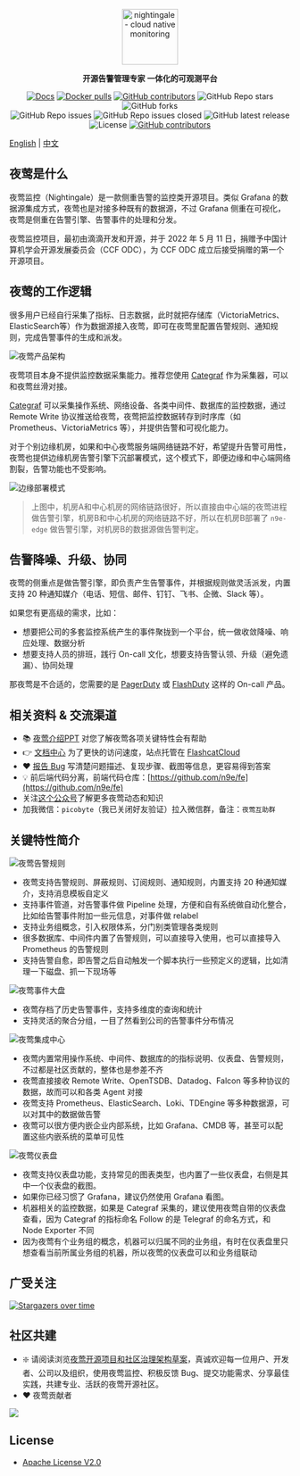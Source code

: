 <p align="center">
  <a href="https://github.com/ccfos/nightingale">
    <img src="doc/img/Nightingale_L_V.png" alt="nightingale - cloud native monitoring" width="100" /></a>
</p>
<p align="center">
  <b>开源告警管理专家 一体化的可观测平台</b>
</p>

<p align="center">
<a href="https://flashcat.cloud/docs/">
  <img alt="Docs" src="https://img.shields.io/badge/docs-get%20started-brightgreen"/></a>
<a href="https://hub.docker.com/u/flashcatcloud">
  <img alt="Docker pulls" src="https://img.shields.io/docker/pulls/flashcatcloud/nightingale"/></a>
<a href="https://github.com/ccfos/nightingale/graphs/contributors">
  <img alt="GitHub contributors" src="https://img.shields.io/github/contributors-anon/ccfos/nightingale"/></a>
<img alt="GitHub Repo stars" src="https://img.shields.io/github/stars/ccfos/nightingale">
<img alt="GitHub forks" src="https://img.shields.io/github/forks/ccfos/nightingale">
<br/><img alt="GitHub Repo issues" src="https://img.shields.io/github/issues/ccfos/nightingale">
<img alt="GitHub Repo issues closed" src="https://img.shields.io/github/issues-closed/ccfos/nightingale">
<img alt="GitHub latest release" src="https://img.shields.io/github/v/release/ccfos/nightingale"/>
<img alt="License" src="https://img.shields.io/badge/license-Apache--2.0-blue"/>
<a href="https://n9e-talk.slack.com/">
  <img alt="GitHub contributors" src="https://img.shields.io/badge/join%20slack-%23n9e-brightgreen.svg"/></a>
</p>



[English](./README_en.md) | [中文](./README.md)

## 夜莺是什么

夜莺监控（Nightingale）是一款侧重告警的监控类开源项目。类似 Grafana 的数据源集成方式，夜莺也是对接多种既有的数据源，不过 Grafana 侧重在可视化，夜莺是侧重在告警引擎、告警事件的处理和分发。

夜莺监控项目，最初由滴滴开发和开源，并于 2022 年 5 月 11 日，捐赠予中国计算机学会开源发展委员会（CCF ODC），为 CCF ODC 成立后接受捐赠的第一个开源项目。

## 夜莺的工作逻辑

很多用户已经自行采集了指标、日志数据，此时就把存储库（VictoriaMetrics、ElasticSearch等）作为数据源接入夜莺，即可在夜莺里配置告警规则、通知规则，完成告警事件的生成和派发。

![夜莺产品架构](doc/img/readme/20240221152601.png)

夜莺项目本身不提供监控数据采集能力。推荐您使用 [Categraf](https://github.com/flashcatcloud/categraf) 作为采集器，可以和夜莺丝滑对接。

[Categraf](https://github.com/flashcatcloud/categraf) 可以采集操作系统、网络设备、各类中间件、数据库的监控数据，通过 Remote Write 协议推送给夜莺，夜莺把监控数据转存到时序库（如 Prometheus、VictoriaMetrics 等），并提供告警和可视化能力。

对于个别边缘机房，如果和中心夜莺服务端网络链路不好，希望提升告警可用性，夜莺也提供边缘机房告警引擎下沉部署模式，这个模式下，即便边缘和中心端网络割裂，告警功能也不受影响。

![边缘部署模式](doc/img/readme/20240222102119.png)

> 上图中，机房A和中心机房的网络链路很好，所以直接由中心端的夜莺进程做告警引擎，机房B和中心机房的网络链路不好，所以在机房B部署了 `n9e-edge` 做告警引擎，对机房B的数据源做告警判定。

## 告警降噪、升级、协同

夜莺的侧重点是做告警引擎，即负责产生告警事件，并根据规则做灵活派发，内置支持 20 种通知媒介（电话、短信、邮件、钉钉、飞书、企微、Slack 等）。

如果您有更高级的需求，比如：

- 想要把公司的多套监控系统产生的事件聚拢到一个平台，统一做收敛降噪、响应处理、数据分析
- 想要支持人员的排班，践行 On-call 文化，想要支持告警认领、升级（避免遗漏）、协同处理

那夜莺是不合适的，您需要的是 [PagerDuty](https://www.pagerduty.com/) 或 [FlashDuty](https://flashcat.cloud/product/flashcat-duty/) 这样的 On-call 产品。


## 相关资料 & 交流渠道
- 📚 [夜莺介绍PPT](https://mp.weixin.qq.com/s/Mkwx_46xrltSq8NLqAIYow) 对您了解夜莺各项关键特性会有帮助
- 👉 [文档中心](https://flashcat.cloud/docs/) 为了更快的访问速度，站点托管在 [FlashcatCloud](https://flashcat.cloud)
- ❤️ [报告 Bug](https://github.com/ccfos/nightingale/issues/new?assignees=&labels=&projects=&template=question.yml) 写清楚问题描述、复现步骤、截图等信息，更容易得到答案
- 💡 前后端代码分离，前端代码仓库：[https://github.com/n9e/fe](https://github.com/n9e/fe)
- 关注[这个公众号](https://gitlink.org.cn/UlricQin)了解更多夜莺动态和知识
- 加我微信：`picobyte`（我已关闭好友验证）拉入微信群，备注：`夜莺互助群`


## 关键特性简介

![夜莺告警规则](doc/img/readme/2025-05-23_18-43-37.png)

- 夜莺支持告警规则、屏蔽规则、订阅规则、通知规则，内置支持 20 种通知媒介，支持消息模板自定义
- 支持事件管道，对告警事件做 Pipeline 处理，方便和自有系统做自动化整合，比如给告警事件附加一些元信息，对事件做 relabel
- 支持业务组概念，引入权限体系，分门别类管理各类规则
- 很多数据库、中间件内置了告警规则，可以直接导入使用，也可以直接导入 Prometheus 的告警规则
- 支持告警自愈，即告警之后自动触发一个脚本执行一些预定义的逻辑，比如清理一下磁盘、抓一下现场等

![夜莺事件大盘](doc/img/readme/2025-05-23_18-44-42.png)

- 夜莺存档了历史告警事件，支持多维度的查询和统计
- 支持灵活的聚合分组，一目了然看到公司的告警事件分布情况

![夜莺集成中心](doc/img/readme/2025-05-23_18-46-06.png)

- 夜莺内置常用操作系统、中间件、数据库的的指标说明、仪表盘、告警规则，不过都是社区贡献的，整体也是参差不齐
- 夜莺直接接收 Remote Write、OpenTSDB、Datadog、Falcon 等多种协议的数据，故而可以和各类 Agent 对接
- 夜莺支持 Prometheus、ElasticSearch、Loki、TDEngine 等多种数据源，可以对其中的数据做告警
- 夜莺可以很方便内嵌企业内部系统，比如 Grafana、CMDB 等，甚至可以配置这些内嵌系统的菜单可见性


![夜莺仪表盘](doc/img/readme/2025-05-23_18-49-02.png)

- 夜莺支持仪表盘功能，支持常见的图表类型，也内置了一些仪表盘，右侧是其中一个仪表盘的截图。
- 如果你已经习惯了 Grafana，建议仍然使用 Grafana 看图。
- 机器相关的监控数据，如果是 Categraf 采集的，建议使用夜莺自带的仪表盘查看，因为 Categraf 的指标命名 Follow 的是 Telegraf 的命名方式，和 Node Exporter 不同
- 因为夜莺有个业务组的概念，机器可以归属不同的业务组，有时在仪表盘里只想查看当前所属业务组的机器，所以夜莺的仪表盘可以和业务组联动

## 广受关注
[![Stargazers over time](https://api.star-history.com/svg?repos=ccfos/nightingale&type=Date)](https://star-history.com/#ccfos/nightingale&Date)

## 社区共建
- ❇️ 请阅读浏览[夜莺开源项目和社区治理架构草案](./doc/community-governance.md)，真诚欢迎每一位用户、开发者、公司以及组织，使用夜莺监控、积极反馈 Bug、提交功能需求、分享最佳实践，共建专业、活跃的夜莺开源社区。
- ❤️ 夜莺贡献者
<a href="https://github.com/ccfos/nightingale/graphs/contributors">
  <img src="https://contrib.rocks/image?repo=ccfos/nightingale" />
</a>

## License
- [Apache License V2.0](https://github.com/didi/nightingale/blob/main/LICENSE)
